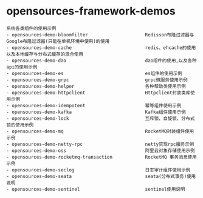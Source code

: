# opensources-framework-demos
    系统各类组件的使用示例
    - opensources-demo-bloomfilter                     Redisson布隆过滤器与Google布隆过滤器(只能在单机环境中使用)的使用
    - opensources-demo-cache                           redis、ehcache的使用以及本地缓存与分布式缓存的混合使用
    - opensources-demo-dao                             dao组件的使用,以及各种api的使用示例
    - opensources-demo-es                              es组件的使用示例
    - opensources-demo-grpc                            grpc微服务使用示例
    - opensources-demo-helper                          各种帮助类使用示例
    - opensources-demo-httpclient                      Httpclient封装类库使用示例
    - opensources-demo-idempotent                      幂等组件使用示例
    - opensources-demo-kafka                           Kafka组件使用示例
    - opensources-demo-lock                            互斥锁、自旋锁、分布式锁的使用示例
    - opensources-demo-mq                              RocketMQ封装组件使用示例
    - opensources-demo-netty-rpc                       netty实现rpc服务示例
    - opensources-demo-oss                             阿里云对象存储使用示例
    - opensources-demo-rocketmq-transaction            RocketMQ 事务消息使用示例
    - opensources-demo-seclog                          日志审计组件使用示例
    - opensources-demo-seata                           seata(分布式事务)使用说明
    - opensources-demo-sentinel                        sentinel使用说明
